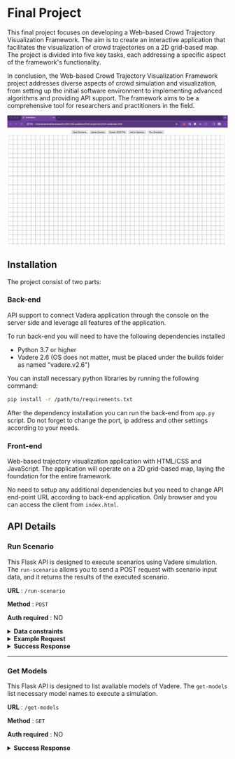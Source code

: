 # Final Project

This final project focuses on developing a Web-based Crowd Trajectory Visualization Framework. The aim is to create an interactive application that facilitates the visualization of crowd trajectories on a 2D grid-based map. The project is divided into five key tasks, each addressing a specific aspect of the framework's functionality.

In conclusion, the Web-based Crowd Trajectory Visualization Framework project addresses diverse aspects of crowd simulation and visualization, from setting up the initial software environment to implementing advanced algorithms and providing API support. The framework aims to be a comprehensive tool for researchers and practitioners in the field.

![Demo Scenario Run](demo.gif)

## Installation

The project consist of two parts:

### Back-end

API support to connect Vadera application through the console on the server side and leverage all features of the application.

To run back-end you will need to have the following dependencies installed

- Python 3.7 or higher
- Vadere 2.6 (OS does not matter, must be placed under the builds folder as named "vadere.v2.6")

You can install necessary python libraries by running the following command:

```bash
pip install -r /path/to/requirements.txt
```

After the dependency installation you can run the back-end from `app.py` script. Do not forget to change the port, ip address and other settings according to your needs.

### Front-end

Web-based trajectory visualization application with HTML/CSS and JavaScript. The application will operate on a 2D grid-based map, laying the foundation for the entire framework.

No need to setup any additional dependencies but you need to change API end-point URL according to back-end application. Only browser and you can access the client from `index.html`.

## API Details

### Run Scenario

This Flask API is designed to execute scenarios using Vadere simulation. The `run-scenario` allows you to send a POST request with scenario input data, and it returns the results of the executed scenario.

**URL** : `/run-scenario`

**Method** : `POST`

**Auth required** : NO

<details>
 <summary><b>Data constraints</b></summary>

---

**model_name**

- **Type:** String
- **Constraints:** Required
- **Value:** osm, fsm, gnm

**source**

- **Type:** Object
- **Constraints:** Required

  **shape**

  - **Type:** Object
  - **Constraints:** Required

    **x**

    - **Type:** Number
    - **Constraints:** Required

    **y**

    - **Type:** Number
    - **Constraints:** Required

**event_element_count**

- **Type:** Number
- **Constraints:** Required

**target**

- **Type:** Object
- **Constraints:** Required

  **shape**

  - **Type:** Object
  - **Constraints:** Required

    **x**

    - **Type:** Number
    - **Constraints:** Required

    **y**

    - **Type:** Number
    - **Constraints:** Required

**obstacles**

- **Type:** Array of Objects
- **Constraints:** Optional (if present, must be an array)

  **Each Object in the Array**

  - **id**

    - **Type:** Number
    - **Constraints:** Required
    - **Value:** Can not be 1 or 2

  - **shape**

    - **Type:** Object
    - **Constraints:** Required

      **x**

      - **Type:** Number
      - **Constraints:** Required

      **y**

      - **Type:** Number
      - **Constraints:** Required

      **width**

      - **Type:** Number
      - **Constraints:** Required

      **height**

      - **Type:** Number
      - **Constraints:** Required

---
</details>

<details>

 <summary><b>Example Request</b></summary>
</br>

```json
{
  "model_name": "osm",
  "source": {
    "shape": {
      "x": 5,
      "y": 5
    },
    "event_element_count": 1
  },
  "target": {
    "shape": {
      "x": 30,
      "y": 30
    }
  },
  "obstacles": [
    {
      "id": 29,
      "shape": {
        "x": 25,
        "y": 15,
        "width": 1,
        "height": 5
      }
    },
    {
      "id": 28,
      "shape": {
        "x": 20,
        "y": 15,
        "width": 2,
        "height": 5
      }
    }
  ]
}
```
</details>


<details>

 <summary><b>Success Response</b></summary>
</br>

**Code** : `200 OK`

**Content example**

```json
{
  "token": "93144b288eb1fdccbe46d6fc0f241a51766ecd3d"
}
```
</details>

---

### Get Models

This Flask API is designed to list avaliable models of Vadere. The `get-models` list necessary model names to execute a simulation.

**URL** : `/get-models`

**Method** : `GET`

**Auth required** : NO

<details>

 <summary><b>Success Response</b></summary>
</br>

**Code** : `200 OK`

**Content example**

```json
{
  "token": "93144b288eb1fdccbe46d6fc0f241a51766ecd3d"
}
```
</details>